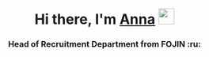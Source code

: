 <h1 align="center">Hi there, I'm <a href="https://vk.com/recruiter.fojin" target="_blank">Anna</a> 
<img src="https://github.com/blackcater/blackcater/raw/main/images/Hi.gif" height="32"/></h1>
<h3 align="center"> Head of Recruitment Department from FOJIN :ru: </h3>
